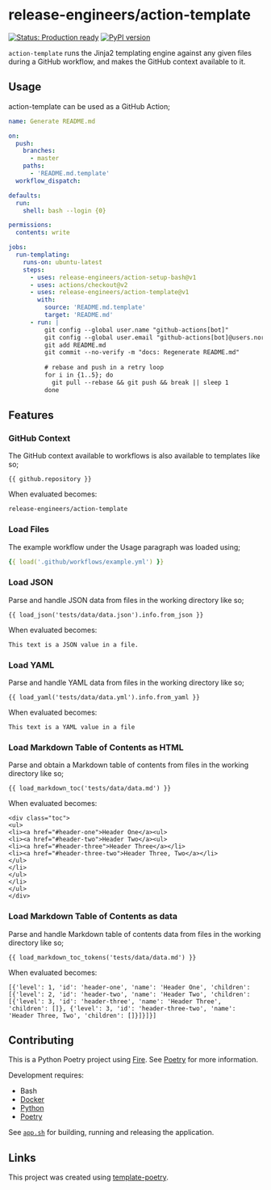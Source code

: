 <!-- README.md is auto-generated from README.md.template -->

# release-engineers/action-template

[![Status: Production ready](https://img.shields.io/badge/status-production_ready-green)](https://release-engineers.com/open-source-badges/)
[![PyPI version](https://badge.fury.io/py/re-action-template.svg)](https://badge.fury.io/py/re-action-template)

`action-template` runs the Jinja2 templating engine against any given files during a GitHub workflow, and makes the GitHub context available to it.

## Usage

action-template can be used as a GitHub Action;

```yml
name: Generate README.md

on:
  push:
    branches:
      - master
    paths:
      - 'README.md.template'
  workflow_dispatch:

defaults:
  run:
    shell: bash --login {0}

permissions:
  contents: write

jobs:
  run-templating:
    runs-on: ubuntu-latest
    steps:
      - uses: release-engineers/action-setup-bash@v1
      - uses: actions/checkout@v2
      - uses: release-engineers/action-template@v1
        with:
          source: 'README.md.template'
          target: 'README.md'
      - run: |
          git config --global user.name "github-actions[bot]"
          git config --global user.email "github-actions[bot]@users.noreply.github.com"
          git add README.md
          git commit --no-verify -m "docs: Regenerate README.md"
          
          # rebase and push in a retry loop
          for i in {1..5}; do
            git pull --rebase && git push && break || sleep 1
          done

```

## Features

### GitHub Context

The GitHub context available to workflows is also available to templates like so;


```
{{ github.repository }}
```


When evaluated becomes:

```
release-engineers/action-template
```

### Load Files

The example workflow under the Usage paragraph was loaded using;


```yml
{{ load('.github/workflows/example.yml') }}
```


### Load JSON

Parse and handle JSON data from files in the working directory like so;


```
{{ load_json('tests/data/data.json').info.from_json }}
```


When evaluated becomes:

```
This text is a JSON value in a file.
```

### Load YAML

Parse and handle YAML data from files in the working directory like so;


```
{{ load_yaml('tests/data/data.yml').info.from_yaml }}
```


When evaluated becomes:

```
This text is a YAML value in a file
```

### Load Markdown Table of Contents as HTML

Parse and obtain a Markdown table of contents from files in the working directory like so;


```
{{ load_markdown_toc('tests/data/data.md') }}
```


When evaluated becomes:

```
<div class="toc">
<ul>
<li><a href="#header-one">Header One</a><ul>
<li><a href="#header-two">Header Two</a><ul>
<li><a href="#header-three">Header Three</a></li>
<li><a href="#header-three-two">Header Three, Two</a></li>
</ul>
</li>
</ul>
</li>
</ul>
</div>

```

### Load Markdown Table of Contents as data

Parse and handle Markdown table of contents data from files in the working directory like so;


```
{{ load_markdown_toc_tokens('tests/data/data.md') }}
```


When evaluated becomes:

```
[{'level': 1, 'id': 'header-one', 'name': 'Header One', 'children': [{'level': 2, 'id': 'header-two', 'name': 'Header Two', 'children': [{'level': 3, 'id': 'header-three', 'name': 'Header Three', 'children': []}, {'level': 3, 'id': 'header-three-two', 'name': 'Header Three, Two', 'children': []}]}]}]
```

## Contributing

This is a Python Poetry project using [Fire](https://github.com/google/python-fire).
See [Poetry](https://python-poetry.org/) for more information.

Development requires:

- Bash
- [Docker](https://www.docker.com/)
- [Python](https://www.python.org/)
- [Poetry](https://python-poetry.org/)

See [`app.sh`](./app.sh) for building, running and releasing the application.

## Links

This project was created using [template-poetry](https://github.com/release-engineers/template-poetry).
